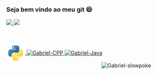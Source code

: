 

<!--
**GabrielSan99/GabrielSan99** is a ✨ _special_ ✨ repository because its `README.md` (this file) appears on your GitHub profile.

Here are some ideas to get you started:

- 🔭 I’m currently working on ...
- 🌱 I’m currently learning ...
- 👯 I’m looking to collaborate on ...
- 🤔 I’m looking for help with ...
- 💬 Ask me about ...
- 📫 How to reach me: ...
- 😄 Pronouns: ...
- ⚡ Fun fact: ...
-->


### Seja bem vindo ao meu git 😄
 <div>
  <a href="https://github.com/GabrielSan99">
  <img height="180em" src="https://github-readme-stats.vercel.app/api?username=GabrielSan99&show_icons=true&theme=highcontrast&include_all_commits=true&count_private=true"/>
  <img height="180em" src="https://github-readme-stats.vercel.app/api/top-langs/?username=GabrielSan99&layout=compact&langs_count=7&theme=highcontrast"/>
</div>

##

<div style="display: inline_block"><br>
  <img align="center" alt="Gabriel-Python" height="50" width="50" src="https://raw.githubusercontent.com/devicons/devicon/master/icons/python/python-original.svg">
  <img align="center" alt="Gabriel-CPP" height="50" width="50" src="https://raw.githubusercontent.com/jmnote/z-icons/master/svg/cpp.svg">
  <img align="center" alt="Gabriel-Java" height="50" width="50" src="https://raw.githubusercontent.com/jmnote/z-icons/master/svg/java.svg">
  <!-- <img align="right" alt="Gabriel-walle" src="https://c.tenor.com/s3qM34cMY08AAAAC/walle-pixar.gif" width="250"> -->
  <img align="right" alt="Gabriel-slowpoke" src="http://i.stack.imgur.com/SBv4T.gif" width="250">

  
 
</div>
<!--  
  ##
 
<div> 
  <a href="https://www.youtube.com/channel/UC_-uuuZbY0AAt9CViNzvc-Q" target="_blank"><img src="https://img.shields.io/badge/YouTube-FF0000?style=for-the-badge&logo=youtube&logoColor=white" target="_blank"></a>
  <a href="https://instagram.com/rafaballerini" target="_blank"><img src="https://img.shields.io/badge/-Instagram-%23E4405F?style=for-the-badge&logo=instagram&logoColor=white" target="_blank"></a>
 	<a href="https://www.twitch.tv/rafaballerinii" target="_blank"><img src="https://img.shields.io/badge/Twitch-9146FF?style=for-the-badge&logo=twitch&logoColor=white" target="_blank"></a>
 <a href="https://discord.gg/G9GPg5SA75" target="_blank"><img src="https://img.shields.io/badge/Discord-7289DA?style=for-the-badge&logo=discord&logoColor=white" target="_blank"></a> 
  <a href = "mailto:contato@rafaballerini.tech"><img src="https://img.shields.io/badge/-Gmail-%23333?style=for-the-badge&logo=gmail&logoColor=white" target="_blank"></a>
  <a href="https://www.linkedin.com/in/rafaella-ballerini-45875016a" target="_blank"><img src="https://img.shields.io/badge/-LinkedIn-%230077B5?style=for-the-badge&logo=linkedin&logoColor=white" target="_blank"></a> 
 
  ![Snake animation](https://github.com/rafaballerini/rafaballerini/blob/output/github-contribution-grid-snake.svg)
 
</div>
 
 -->
